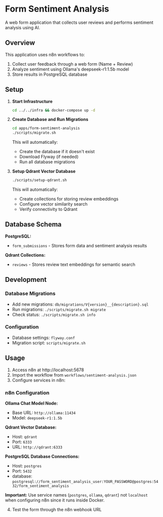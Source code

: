 # Form Sentiment Analysis

A web form application that collects user reviews and performs sentiment analysis using AI.

## Overview

This application uses n8n workflows to:
1. Collect user feedback through a web form (Name + Review)
2. Analyze sentiment using Ollama's deepseek-r1:1.5b model
3. Store results in PostgreSQL database

## Setup

1. **Start Infrastructure**
   ```bash
   cd ../../infra && docker-compose up -d
   ```

2. **Create Database and Run Migrations**
   ```bash
   cd apps/form-sentiment-analysis
   ./scripts/migrate.sh
   ```
   This will automatically:
   - Create the database if it doesn't exist
   - Download Flyway (if needed)
   - Run all database migrations

3. **Setup Qdrant Vector Database**
   ```bash
   ./scripts/setup-qdrant.sh
   ```
   This will automatically:
   - Create collections for storing review embeddings
   - Configure vector similarity search
   - Verify connectivity to Qdrant

## Database Schema

**PostgreSQL:**
- `form_submissions` - Stores form data and sentiment analysis results

**Qdrant Collections:**
- `reviews` - Stores review text embeddings for semantic search

## Development

### Database Migrations

- Add new migrations: `db/migrations/V{version}__{description}.sql`
- Run migrations: `./scripts/migrate.sh migrate`
- Check status: `./scripts/migrate.sh info`

### Configuration

- Database settings: `flyway.conf`
- Migration script: `scripts/migrate.sh`

## Usage

1. Access n8n at http://localhost:5678
2. Import the workflow from `workflows/sentiment-analysis.json`
3. Configure services in n8n:

### n8n Configuration

**Ollama Chat Model Node:**
- Base URL: `http://ollama:11434`
- Model: `deepseek-r1:1.5b`

**Qdrant Vector Database:**
- Host: `qdrant`
- Port: `6333`
- URL: `http://qdrant:6333`

**PostgreSQL Database Connections:**
- Host: `postgres`
- Port: `5432`
- database: `postgresql://form_sentiment_analysis_user:YOUR_PASSWORD@postgres:5432/form_sentiment_analysis`

**Important:** Use service names (`postgres`, `ollama`, `qdrant`) not `localhost` when configuring n8n since it runs inside Docker.

4. Test the form through the n8n webhook URL